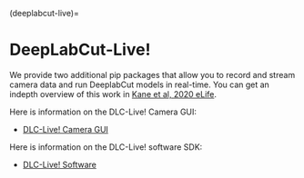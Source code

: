 (deeplabcut-live)=
# DeepLabCut-Live!

We provide two additional pip packages that allow you to record and stream camera data and run DeeplabCut models in real-time.
You can get an indepth overview of this work in [Kane et al, 2020 eLife](https://elifesciences.org/articles/61909).

Here is information on the DLC-Live! Camera GUI:

- [DLC-Live! Camera GUI](https://github.com/DeepLabCut/DeepLabCut-live-GUI)

Here is information on the DLC-Live! software SDK:

- [DLC-Live! Software](https://github.com/DeepLabCut/DeepLabCut-live)
